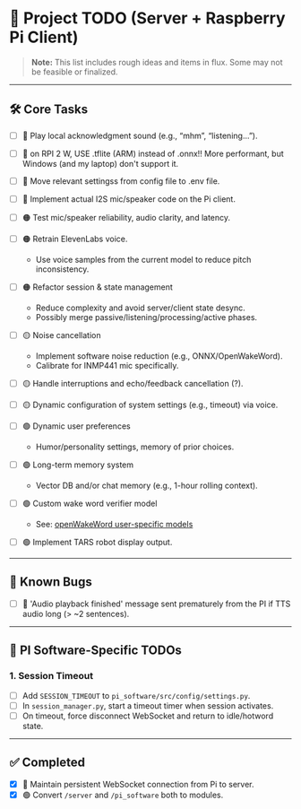 # 📝 Project TODO (Server + Raspberry Pi Client)

> **Note:** This list includes rough ideas and items in flux. Some may not be feasible or finalized.

---

## 🛠️ Core Tasks

- [ ] 🔴 Play local acknowledgment sound (e.g., “mhm”, “listening...”).
- [ ] 🔴 on RPI 2 W, USE .tflite (ARM) instead of .onnx!! More performant, but Windows (and my laptop) don't support it.
- [ ] 🔴 Move relevant settingss from config file to .env file.
- [ ] 🔴 Implement actual I2S mic/speaker code on the Pi client.
- [ ] 🟠 Test mic/speaker reliability, audio clarity, and latency.
- [ ] 🟠 Retrain ElevenLabs voice.
  - Use voice samples from the current model to reduce pitch inconsistency.
- [ ] 🟠 Refactor session & state management
  - Reduce complexity and avoid server/client state desync.
  - Possibly merge passive/listening/processing/active phases.
- [ ] 🟡 Noise cancellation
  - Implement software noise reduction (e.g., ONNX/OpenWakeWord).
  - Calibrate for INMP441 mic specifically.
- [ ] 🟡 Handle interruptions and echo/feedback cancellation (?).
- [ ] 🟡 Dynamic configuration of system settings (e.g., timeout) via voice.
- [ ] 🟢 Dynamic user preferences
  - Humor/personality settings, memory of prior choices.
- [ ] 🟢 Long-term memory system
  - Vector DB and/or chat memory (e.g., 1-hour rolling context).
- [ ] 🟢 Custom wake word verifier model

  - See: [openWakeWord user-specific models](https://github.com/dscripka/openWakeWord#user-specific-models)

- [ ] 🟢 Implement TARS robot display output.

---

## 🐛 Known Bugs

- [ ] 🔴 'Audio playback finished' message sent prematurely from the PI if TTS audio long (> ~2 sentences).

---

## 🔧 PI Software-Specific TODOs

### 1. Session Timeout

- [ ] Add `SESSION_TIMEOUT` to `pi_software/src/config/settings.py`.
- [ ] In `session_manager.py`, start a timeout timer when session activates.
- [ ] On timeout, force disconnect WebSocket and return to idle/hotword state.

---

## ✅ Completed

- [x] 🔴 Maintain persistent WebSocket connection from Pi to server.
- [x] 🟢 Convert `/server` and `/pi_software` both to modules.
